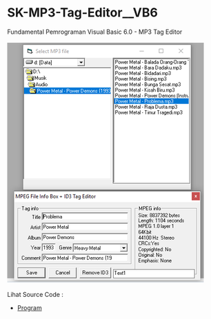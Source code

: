 # SK-MP3-Tag-Editor__VB6
Fundamental Pemrograman Visual Basic 6.0 - MP3 Tag Editor<br><br>
<img src="https://github.com/RizkyKhapidsyah/SK-MP3-Tag-Editor__VB6/blob/master/result/001.PNG"><br><br>
Lihat Source Code : <br>
- <a href="https://github.com/RizkyKhapidsyah/SK-MP3-Tag-Editor__VB6">Program</a>
